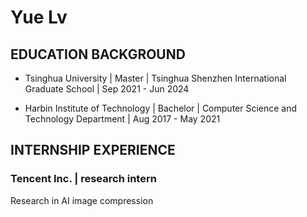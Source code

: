 # Yue Lv

## EDUCATION BACKGROUND

- Tsinghua University \| Master \| Tsinghua Shenzhen International Graduate School \| Sep 2021 - Jun 2024

- Harbin Institute of Technology \| Bachelor \| Computer Science and Technology Department \| Aug 2017 - May 2021

## INTERNSHIP EXPERIENCE

### Tencent Inc. | research intern

Research in AI image compression
